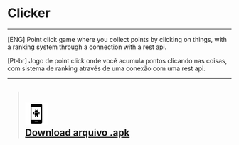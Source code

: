 # Clicker

---
[ENG] Point click game where you collect points by clicking on things, with a ranking system through a connection with a rest api.

[Pt-br] Jogo de point click onde você acumula pontos clicando nas coisas, com sistema de ranking através de uma conexão com uma rest api.


---
  <!-- >## <br>![](./Assets/Sprites/icon-pc.png) <br> <a href="">Versão Web</a> -->
  >## <br>![](./Assets/Sprites/icon-android.png) <br> <a href="./download/clicker-1.0.0.apk">Download arquivo .apk</a>
